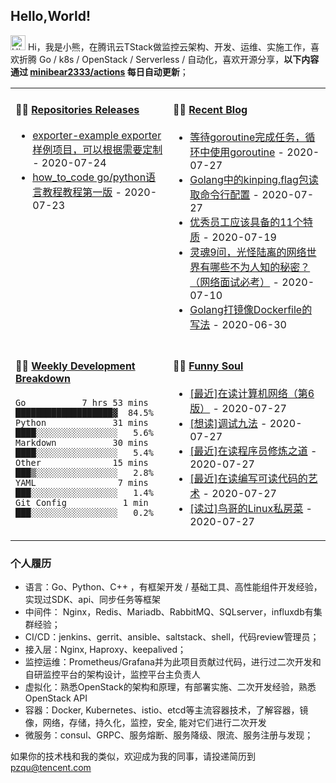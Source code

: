 ## Hello,World!

<img src='https://coding3min.oss-accelerate.aliyuncs.com/2020/07/23/Hi1119.gif' alt='Hi' width="24"/> Hi，我是小熊，在腾讯云TStack做监控云架构、开发、运维、实施工作，喜欢折腾 Go / k8s / OpenStack / Serverless / 自动化，喜欢开源分享，**以下内容通过 <a href="https://github.com/minibear2333/minibear2333/actions" target="_blank">minibear2333/actions</a> 每日自动更新**；

<table>
<tr>
<td valign="top" width="50%">

#### 🏋️‍♀️ <a href="https://github.com/minibear2333/minibear2333/blob/main/releases.md" target="_blank">Repositories Releases</a>

<!-- recent_releases starts -->
* <a href='https://github.com/minibear2333/exporter-example/releases/tag/0.0.1' target='_blank'>exporter-example exporter样例项目，可以根据需要定制</a> - 2020-07-24
* <a href='https://github.com/minibear2333/how_to_code/releases/tag/1.0.0' target='_blank'>how_to_code go/python语言教程教程第一版</a> - 2020-07-23
<!-- recent_releases ends -->

</td>
<td valign="top" width="50%">

#### 🤹‍♀️ <a href="https://coding3min.com" target="_blank">Recent Blog</a>

<!-- blog starts -->
* <a href='https://coding3min.com/1257.html' target='_blank'>等待goroutine完成任务，循环中使用goroutine</a> - 2020-07-27
* <a href='https://coding3min.com/1253.html' target='_blank'>Golang中的kinping.flag包读取命令行配置</a> - 2020-07-27
* <a href='https://coding3min.com/1250.html' target='_blank'>优秀员工应该具备的11个特质</a> - 2020-07-19
* <a href='https://coding3min.com/1246.html' target='_blank'>灵魂9问，光怪陆离的网络世界有哪些不为人知的秘密？（网络面试必考）</a> - 2020-07-10
* <a href='https://coding3min.com/1231.html' target='_blank'>Golang打镜像Dockerfile的写法</a> - 2020-06-30
<!-- blog ends -->

</td>
</tr>
<tr>
<td valign="top" width="50%">

#### 🏊‍♂️ <a href="https://gist.github.com/minibear2333/94daafe2dff829596fc785b37278c2c0" target="_blank">Weekly Development Breakdown</a>

<!-- code_time starts -->

```text
Go           7 hrs 53 mins  ███████████████████▓  84.5%
Python             31 mins  ████░░░░░░░░░░░░░░░░   5.6%
Markdown           30 mins  ████░░░░░░░░░░░░░░░░   5.4%
Other              15 mins  ███▒░░░░░░░░░░░░░░░░   2.8%
YAML                7 mins  ███░░░░░░░░░░░░░░░░░   1.4%
Git Config           1 min  ███░░░░░░░░░░░░░░░░░   0.2%
```

<!-- code_time ends -->

</td>
<td valign="top" width="50%">

#### 🤾‍♂️ <a href="https://www.douban.com/people/minibear2333/" target="_blank">Funny Soul</a>

<!-- douban starts -->
* <a href='https://book.douban.com/subject/26176870/' target='_blank'>[最近]在读计算机网络（第6版）</a> - 2020-07-27
* <a href='https://book.douban.com/subject/5376270/' target='_blank'>[想读]调试九法</a> - 2020-07-27
* <a href='https://book.douban.com/subject/5387402/' target='_blank'>[最近]在读程序员修炼之道</a> - 2020-07-27
* <a href='https://book.douban.com/subject/10797189/' target='_blank'>[最近]在读编写可读代码的艺术</a> - 2020-07-27
* <a href='https://book.douban.com/subject/4889838/' target='_blank'>[读过]鸟哥的Linux私房菜</a> - 2020-07-27
<!-- douban ends -->

</td>
  </tr>
  </table>
  
### 个人履历  

* 语言：Go、Python、C++ ，有框架开发 / 基础工具、高性能组件开发经验，实现过SDK、api、同步任务等框架
* 中间件： Nginx，Redis、Mariadb、RabbitMQ、SQLserver，influxdb有集群经验；
* CI/CD：jenkins、gerrit、ansible、saltstack、shell，代码review管理员；
* 接入层：Nginx, Haproxy、keepalived；
* 监控运维：Prometheus/Grafana并为此项目贡献过代码，进行过二次开发和自研监控平台的架构设计，监控平台主负责人
* 虚拟化：熟悉OpenStack的架构和原理，有部署实施、二次开发经验，熟悉OpenStack API
* 容器：Docker, Kubernetes、istio、etcd等主流容器技术，了解容器，镜像，网络，存储，持久化，监控，安全, 能对它们进行二次开发
* 微服务：consul、GRPC、服务熔断、服务降级、限流、服务注册与发现；

如果你的技术栈和我的类似，欢迎成为我的同事，请投递简历到 pzqu@tencent.com

